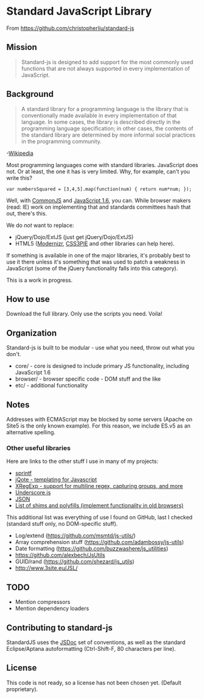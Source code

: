 # Standard JavaScript Library

From https://github.com/christopherliu/standard-js


## Mission

> Standard-js is designed to add support for the most commonly used functions that are not always supported in every implementation of JavaScript.

## Background

> A standard library for a programming language is the library that is conventionally made available in every implementation of that language. In some cases, the library is described directly in the programming language specification; in other cases, the contents of the standard library are determined by more informal social practices in the programming community.

-[Wikipedia](http://en.wikipedia.org/wiki/Standard_library)

Most programming languages come with standard libraries. JavaScript does not. Or at least, the one it has is very limited. Why, for example, can't you write this?

    var numbersSquared = [3,4,5].map(function(num) { return num*num; });

Well, with [CommonJS](http://www.commonjs.org/) and [JavaScript 1.6](http://en.wikipedia.org/wiki/JavaScript#Versions), you can. While browser makers (read: IE) work on implementing that and standards committees hash that out, there's this.

We do *not* want to replace:

 * jQuery/Dojo/ExtJS (just get jQuery/Dojo/ExtJS)
 * HTML5 ([Modernizr](http://modernizr.com/), [CSS3PIE](http://css3pie.com) and other libraries can help here).
 
If something is available in one of the major libraries, it's probably best to use it there unless it's something that was used to patch a weakness in JavaScript (some of the jQuery functionality falls into this category).

This is a work in progress.

## How to use

Download the full library. Only use the scripts you need. Voila!

## Organization

Standard-js is built to be modular - use what you need, throw out what you don't.

 * core/ - core is designed to include primary JS functionality, including JavaScript 1.6
 * browser/ - browser specific code - DOM stuff and the like
 * etc/ - additional functionality
 
## Notes
Addresses with ECMAScript may be blocked by some servers (Apache on Site5 is the only known example). For this reason, we include ES.v5 as an alternative spelling.

### Other useful libraries

Here are links to the other stuff I use in many of my projects:

 * [sprintf](http://www.diveintojavascript.com/projects/javascript-sprintf)
 * [jQote - templating for Javascript](https://github.com/aefxx/jQote2)
 * [XRegExp - support for multiline regex, capturing groups, and more](http://xregexp.com/)
 * [Underscore.js](http://documentcloud.github.com/underscore/#isEqual)
 * [JSON](https://github.com/douglascrockford/JSON-js)
 * [List of shims and polyfills (implement functionality in old browsers)](https://github.com/Modernizr/Modernizr/wiki/HTML5-Cross-browser-Polyfills)

This additional list was everything of use I found on GitHub, last I checked (standard stuff only, no DOM-specific stuff).

 * Log/extend (https://github.com/msmtd/js-utils/)
 * Array comprehension stuff (https://github.com/adambossy/js-utils)
 * Date formatting (https://github.com/buzzwashere/js_utilities)
 * https://github.com/alexbech/JsUtils
 * GUID/rand (https://github.com/shezard/js_utils)
 * http://www.3site.eu/JSL/
 
## TODO
 * Mention compressors
 * Mention dependency loaders
 
## Contributing to standard-js
StandardJS uses the [JSDoc](http://usejsdoc.org/) set of conventions, as well as the standard Eclipse/Aptana autoformatting (Ctrl-Shift-F, 80 characters per line).

## License

This code is not ready, so a license has not been chosen yet. (Default proprietary).
